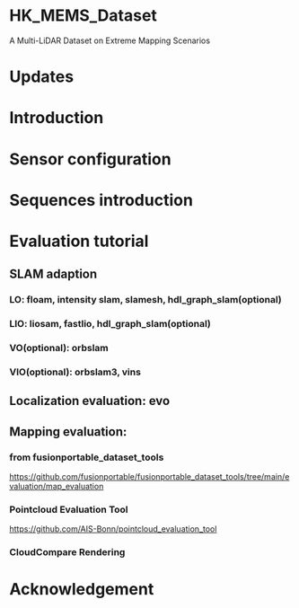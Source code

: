 # HK_MEMS_Dataset
A Multi-LiDAR Dataset on Extreme Mapping Scenarios
# Updates

# Introduction

# Sensor configuration

# Sequences introduction

# Evaluation tutorial
## SLAM adaption
### LO: floam, intensity slam, slamesh, hdl_graph_slam(optional)

### LIO: liosam, fastlio, hdl_graph_slam(optional)

### VO(optional): orbslam

### VIO(optional): orbslam3, vins

## Localization evaluation: evo

## Mapping evaluation: 
### from fusionportable_dataset_tools
https://github.com/fusionportable/fusionportable_dataset_tools/tree/main/evaluation/map_evaluation

### Pointcloud Evaluation Tool
https://github.com/AIS-Bonn/pointcloud_evaluation_tool

### CloudCompare Rendering

# Acknowledgement
